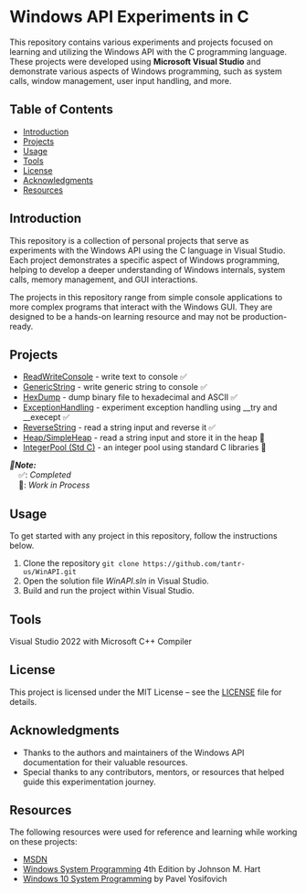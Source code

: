 

# Windows API Experiments in C

This repository contains various experiments and projects focused on learning and utilizing the Windows API with the C programming language. These projects were developed using **Microsoft Visual Studio** and demonstrate various aspects of Windows programming, such as system calls, window management, user input handling, and more.

## Table of Contents

- [Introduction](#introduction)
- [Projects](#projects)
- [Usage](#usage)
- [Tools](#tools)
- [License](#license)
- [Acknowledgments](#acknowledgments)
- [Resources](#resources)

## Introduction

This repository is a collection of personal projects that serve as experiments with the Windows API using the C language in Visual Studio. Each project demonstrates a specific aspect of Windows programming, helping to develop a deeper understanding of Windows internals, system calls, memory management, and GUI interactions.

The projects in this repository range from simple console applications to more complex programs that interact with the Windows GUI. They are designed to be a hands-on learning resource and may not be production-ready.

## Projects
- [ReadWriteConsole](ReadWriteConsole) - write text to console ✅
- [GenericString](GenericString) - write generic string to console ✅
- [HexDump](HexDump) - dump binary file to hexadecimal and ASCII ✅
- [ExceptionHandling](ExceptionHandling) - experiment exception handling using __try and __execept ✅
- [ReverseString](ReverseString) - read a string input and reverse it ✅
- [Heap/SimpleHeap](Heap/SimpleHeap) - read a string input and store it in the heap 🔲
- [IntegerPool (Std C)](IntegerPoolStdC) - an integer pool using standard C libraries 🔲

***📝Note:*** <br>
&nbsp;&nbsp;&nbsp;&nbsp;✅: *Completed* <br>
&nbsp;&nbsp;&nbsp;&nbsp;🔲: *Work in Process*

## Usage

To get started with any project in this repository, follow the instructions below.

1. Clone the repository ```git clone https://github.com/tantr-us/WinAPI.git```
2. Open the solution file *WinAPI.sln* in Visual Studio.
3. Build and run the project within Visual Studio.

## Tools
Visual Studio 2022 with Microsoft C++ Compiler

## License

This project is licensed under the MIT License – see the [LICENSE](LICENSE) file for details.

## Acknowledgments

- Thanks to the authors and maintainers of the Windows API documentation for their valuable resources.
- Special thanks to any contributors, mentors, or resources that helped guide this experimentation journey.

## Resources

The following resources were used for reference and learning while working on these projects:

- [MSDN](https://learn.microsoft.com/en-us/windows/win32/api/)
- [Windows System Programming](https://a.co/d/idleYPN) 4th Edition by Johnson M. Hart
- [Windows 10 System Programming](https://leanpub.com/windows10systemprogramming) by Pavel Yosifovich
